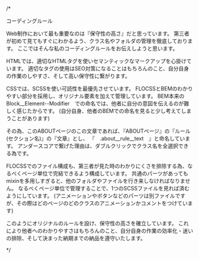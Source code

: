 /*

コーディングルール

Web制作において最も重要なのは『保守性の高さ』だと思っています。
第三者が初めて見てもすぐにわかるよう、クラス名やフォルダの管理を徹底しております。
ここではそんな私のコーディングルールをお伝えしようと思います。

HTMLでは、適切なHTMLタグを使いセマンティックなマークアップを心掛けています。
適切なタグの使用はSEO対策になることはもちろんのこと、自分自身の作業のしやすさ、そして高い保守性に繋がります。

CSSでは、SCSSを使い可読性を最優先させています。
FLOCSSとBEMのわかりやすい部分を採用し、オリジナル要素を加えて管理しています。
BEM本来の　Block__Element--Modifier　での命名では、他者に自分の意図を伝えるのが難しく感じたからです。
(自分自身、他者のBEMでの命名を見ると少し考えてしまうことがあります)

その為、このABOUTページのこの文章であれば、『ABOUTページ』の『ルール(セクション名)』の『文章』とし、
『　.about__rule__text　』と命名しています。
アンダースコアで繋げた理由は、ダブルクリックでクラス名を全選択できる為です。

FLOCSSでのファイル構成も、第三者が見た時のわかりにくさを排除する為、なるべくページ単位で完結できるよう構成しています。
共通のパーツがあってもmixinを多用しすぎると、他のフォルダやファイルを行き来しなければなりません。
なるべくページ単位で管理することで、1つのSCSSファイルを見れば済むようにしています。
(アニメーションやボタンなどのパーツは別ファイルですが、その際はどのページのどのクラスのアニメーションかコメントをつけています)

このようにオリジナルのルールを設け、保守性の高さを確立しています。
これにより他者へのわかりやすさはもちろんのこと、自分自身の作業の効率化・迷いの排除、そして決まった納期までの納品を遵守いたします。

*/
